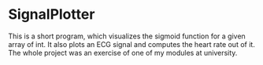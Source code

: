 # SignalPlotter
This is a short program, which visualizes the sigmoid function for a given array of int. It also plots an ECG signal and computes the heart rate out of it. The whole project was an exercise of one of my modules at university.

